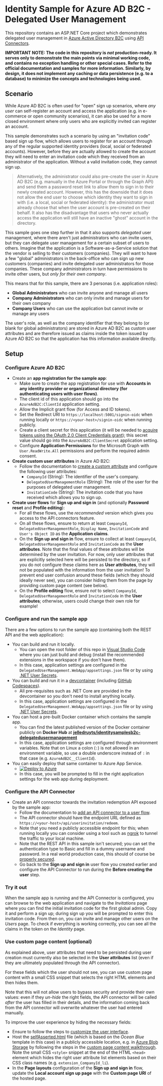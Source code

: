 # Identity Sample for Azure AD B2C - Delegated User Management

This repository contains an ASP.NET Core project which demonstrates delegated user management in [Azure Active Directory B2C](https://azure.microsoft.com/services/active-directory-b2c/) using [API Connectors](https://docs.microsoft.com/azure/active-directory-b2c/api-connectors-overview).

**IMPORTANT NOTE: The code in this repository is _not_ production-ready. It serves only to demonstrate the main points via minimal working code, and contains no exception handling or other special cases. Refer to the official documentation and samples for more information. Similarly, by design, it does not implement any caching or data persistence (e.g. to a database) to minimize the concepts and technologies being used.**

## Scenario

While Azure AD B2C is often used for "open" sign up scenarios, where _any user_ can self-register an account and access the application (e.g. in e-commerce or open community scenarios), it can also be used for a more closed environment where only users who are explicitly invited can register an account.

This sample demonstrates such a scenario by using an "invitation code" based sign up flow, which allows users to register for an account through any of the regular supported identity providers (local, social or federated accounts). However, before they are actually allowed to create the account they will need to enter an invitation code which they received from an administrator of the application. Without a valid invitation code, they cannot sign up.

> Alternatively, the administrator could also pre-create the user in Azure AD B2C (e.g. manually in the Azure Portal or through the Graph API) and send them a password reset link to allow them to sign in to their newly created account. However, this has the downside that it does not allow the end user to choose which identity they want to sign in with (i.e. a local, social or federated identity): the administrator must already choose that when the user account is pre-created on their behalf. It also has the disadvantage that users who never actually access the application will still have an inactive "ghost" account in the directory.

This sample goes one step further in that it also supports _delegated_ user management, where there aren't just administrators who can invite users, but they can delegate user management for a certain subset of users to others. Imagine that the application is a Software-as-a-Service solution that the vendor is selling to their customers (companies). They will want to have a few "global" administrators in the back-office who can sign up new customers (companies) and invite delegated user administrators for those companies. These company administrators in turn have permissions to invite other users, but _only for their own company_.

This means that for this sample, there are 3 personas (i.e. application roles):

- **Global Administrators** who can invite anyone and manage all users
- **Company Administrators** who can only invite and manage users for their own company
- **Company Users** who can use the application but cannot invite or manage any users

The user's role, as well as the company identifier that they belong to (or blank for global administrators) are stored in Azure AD B2C as custom user attributes and are therefore issued as claims inside the token issued by Azure AD B2C so that the application has this information available directly.

## Setup

### Configure Azure AD B2C

- Create an **app registration for the sample app**:
  - Make sure to create the app registration for use with **Accounts in any identity provider or organizational directory (for authenticating users with user flows)**.
  - The client id of this application should go into the `AzureAdB2C:ClientId` application setting.
  - Allow the Implicit grant flow (for Access and ID tokens).
  - Set the Redirect URI to `https://localhost:5001/signin-oidc` when running locally or `https://<your-host>/signin-oidc` when running publicly.
  - Create a client secret for this application (it will be needed to [acquire tokens using the OAuth 2.0 Client Credentials grant](https://docs.microsoft.com/azure/active-directory-b2c/microsoft-graph-get-started?tabs=app-reg-ga#microsoft-graph-api-interaction-modes)); this secret value should go into the `AzureAdB2C:ClientSecret` application setting.
  - Configure **Application Permissions** for the Microsoft Graph with `User.ReadWrite.All` permissions and perform the required admin consent.
- **Create custom user attributes** in Azure AD B2C:
  - Follow the documentation to [create a custom attribute](https://docs.microsoft.com/azure/active-directory-b2c/user-flow-custom-attributes?pivots=b2c-user-flow#create-a-custom-attribute) and configure the following user attributes:
    - `CompanyId` (String): The identifier of the user's company.
    - `DelegatedUserManagementRole` (String): The role of the user for the purposes of delegated user management.
    - `InvitationCode` (String): The invitation code that you have received which allows you to sign up.
- **Create user flows** for **Sign up and sign in** (and optionally **Password reset** and **Profile editing**):
  - For all these flows, use the *recommended* version which gives you access to the API connectors feature.
  - On all these flows, ensure to return at least `CompanyId`, `DelegatedUserManagementRole`, `Display Name`, `InvitationCode` and `User's Object ID` as the **Application claims**.
  - On the **Sign up and sign in** flow, ensure to collect at least `CompanyId`, `DelegatedUserManagementRole` and `InvitationCode` as the **User attributes**. Note that the final values of these attributes will be determined by the user invitation. For now, only user attributes that are explicitly selected here will be persisted to the directory, so if you do not configure these claims here as **User attributes**, they will not be populated with the information from the user invitation! To prevent end user confusion around these fields (which they should ideally never see), you can consider hiding them from the page by providing custom page content (see below).
  - On the **Profile editing** flow, ensure *not* to select `CompanyId`, `DelegatedUserManagementRole` and `InvitationCode` in the **User attributes**; otherwise, users could change their own role for example!

### Configure and run the sample app

There are a few options to run the sample app (containing both the REST API and the web application):

- You can build and run it locally.
  - You can open the root folder of this repo in [Visual Studio Code](https://code.visualstudio.com/) where you can just build and debug (install the recommended extensions in the workspace if you don't have them).
  - In this case, application settings are configured in the `DelegatedUserManagement.WebApp/appsettings.json` file or by using [.NET User Secrets](https://docs.microsoft.com/aspnet/core/security/app-secrets).
- You can build and run it in a [devcontainer](https://code.visualstudio.com/docs/remote/containers) (including [GitHub Codespaces](https://github.com/features/codespaces)).
  - All pre-requisites such as .NET Core are provided in the devcontainer so you don't need to install anything locally.
  - In this case, application settings are configured in the `DelegatedUserManagement.WebApp/appsettings.json` file or by using [.NET User Secrets](https://docs.microsoft.com/aspnet/core/security/app-secret).
- You can host a pre-built Docker container which contains the sample app.
  - You can find the latest published version of the Docker container publicly on **Docker Hub** at **[jelledruyts/identitysamplesb2c-delegatedusermanagement](https://hub.docker.com/r/jelledruyts/identitysamplesb2c-delegatedusermanagement)**
  - In this case, application settings are configured through environment variables. Note that on Linux a colon (`:`) is not allowed in an environment variable, so use a double underscore instead of `:` in that case (e.g. `AzureAdB2C__ClientId`).
- You can easily deploy that same container to Azure App Service.
  - [![Deploy to Azure](https://aka.ms/deploytoazurebutton)](https://portal.azure.com/#create/Microsoft.Template/uri/https%3A%2F%2Fraw.githubusercontent.com%2Fazure-ad-b2c%2Fapi-connector-samples%2Fmain%2FInvitationCodeDelegatedUserManagement%2Fazuredeploy.json)
  - In this case, you will be prompted to fill in the right application settings for the web app during deployment.

### Configure the API Connector

- Create an API connector towards the invitation redemption API exposed by the sample app:
  - Follow the documentation to [add an API connector to a user flow](https://docs.microsoft.com/azure/active-directory-b2c/add-api-connector?pivots=b2c-user-flow).
  - The API connector should have the endpoint URL defined as `https://<your-host>/api/userinvitation/redeem`.
  - Note that you need a publicly accessible endpoint for this; when running locally you can consider using a tool such as [ngrok](https://ngrok.com/) to tunnel the traffic to your local machine.
  - Note that the REST API in this sample isn't secured; you can set the authentication type to Basic and fill in a dummy username and password. In a real world production case, this should of course be [properly secured](https://docs.microsoft.com/azure/active-directory-b2c/api-connectors-overview?pivots=b2c-user-flow#security-considerations).
  - Go back to the **Sign up and sign in** user flow you created earlier and configure the API Connector to run during the **Before creating the user** step.

### Try it out

When the sample app is running and the API Connector is configured, you can browse to the web application and navigate to the *Invitations* page where you can find the initial invitation code for the first global admin. Copy it and perform a sign up; during sign up you will be prompted to enter this invitation code. From then on, you can invite and manage other users on the *Users* page. To check if everything is working correctly, you can see all the claims in the token on the *Identity* page.

### Use custom page content (optional)

As explained above, user attributes that need to be persisted during user creation must currently also be selected in the **User attributes** list (even if they are ultimately populated through the API connector).

For these fields which the user should not see, you can use custom page content with a small CSS snippet that selects the right HTML elements and then hides them.

Note that this will not allow users to bypass security and provide their own values: even if they *un-hide* the right fields, the API connector will be called *after* the user has filled in their details, and the information coming back from the API connector will overwrite whatever the user had entered manually.

To improve the user experience by hiding the necessary fields:

- Ensure to follow the steps to [customize the user interface](https://docs.microsoft.com/azure/active-directory-b2c/customize-ui-overview).
- Host the [selfAsserted.html](PageLayouts/selfAsserted.html) file (which is based on the *Ocean Blue* template in this case) in a publicly accessible location, e.g. in [Azure Blob Storage](https://docs.microsoft.com/azure/storage/blobs/storage-blobs-introduction) by following the steps in the [custom page content walkthrough](https://docs.microsoft.com/azure/active-directory-b2c/custom-policy-ui-customization#custom-page-content-walkthrough). Note the small CSS `<style>` snippet at the end of the HTML `<head>` element which hides the right user attribute list elements based on their CSS class names (e.g. `extension_CompanyId_li`).
- In the **Page layouts** configuration of the **Sign up and sign in** flow, update the **Local account sign up page** with the **Custom page URI** of the hosted page.
